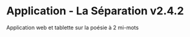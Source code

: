 Application - La Séparation v2.4.2
==============

Application web et tablette sur la poésie à 2 mi-mots
